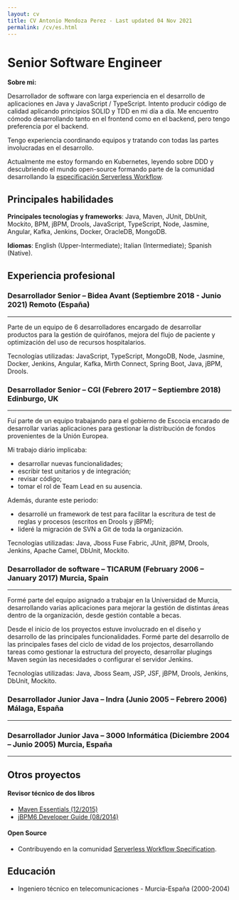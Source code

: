 ```yaml
---
layout: cv
title: CV Antonio Mendoza Perez - Last updated 04 Nov 2021
permalink: /cv/es.html
---
```


# Senior Software Engineer

**Sobre mi:**

Desarrollador de software con larga experiencia en el desarrollo de aplicaciones en Java y JavaScript / TypeScript. Intento producir código de calidad aplicando principios SOLID y TDD en mi día a día. Me encuentro cómodo desarrollando tanto en el frontend como en el backend, pero tengo preferencia por el backend. 

Tengo experiencia coordinando equipos y tratando con todas las partes involucradas en el desarrollo.

Actualmente me estoy formando en Kubernetes, leyendo sobre DDD y descubriendo el mundo open-source formando parte de la comunidad desarrollando la [especificación Serverless Workflow](https://github.com/serverlessworkflow).



## Principales habilidades
**Principales tecnologías y frameworks**: Java, Maven, JUnit, DbUnit, Mockito, BPM, jBPM, Drools, JavaScript, TypeScript, Node, Jasmine, Angular, Kafka, Jenkins, Docker, OracleDB, MongoDB.

**Idiomas**: English (Upper-Intermediate); Italian (Intermediate); Spanish (Native).


## Experiencia profesional
### Desarrollador Senior – Bidea Avant (Septiembre 2018 - Junio 2021)                                      Remoto (España)
---
Parte de un equipo de 6 desarrolladores encargado de desarrollar productos para la gestión de quirófanos, mejora del flujo de paciente y optimización del uso de recursos hospitalarios.


Tecnologías utilizadas: JavaScript, TypeScript, MongoDB, Node, Jasmine, Docker, Jenkins, Angular, Kafka, Mirth Connect, Spring Boot, Java, jBPM, Drools.


### Desarrollador Senior – CGI (Febrero 2017 – Septiembre 2018)                                                   Edinburgo, UK
---
Fuí parte de un equipo trabajando para el gobierno de Escocia encarado de desarrollar varias aplicaciones para gestionar la distribución de fondos provenientes de la Unión Europea.

Mi trabajo diário implicaba: 
- desarrollar nuevas funcionalidades;
- escribir test unitarios y de integración;
- revisar código;
- tomar el rol de Team Lead en su ausencia.

Además, durante este periodo:
- desarrollé un framework de test para facilitar la escritura de test de reglas y procesos (escritos en Drools y jBPM);
- lideré la migración de SVN a Git de toda la organización.

Tecnologías utilizadas: Java, Jboss Fuse Fabric, JUnit, jBPM, Drools, Jenkins, Apache Camel, DbUnit, Mockito.


### Desarrollador de software – TICARUM (February 2006 – January 2017)                                                            Murcia, Spain
---

Formé parte del equipo asignado a trabajar en la Universidad de Murcia, desarrollando varias aplicaciones para mejorar la gestión de distintas áreas dentro de la organización, desde gestión contable a becas.

Desde el inicio de los proyectos estuve involucrado en el diseño y desarrollo de las principales funcionalidades. Formé parte del desarrollo de las principales fases del ciclo de vidad de los projectos, desarrollando tareas como gestionar la estructura del proyecto, desarrollar plugings Maven según las necesidades o configurar el servidor Jenkins.

Tecnologías utilizadas: Java, Jboss Seam, JSP, JSF, jBPM, Drools, Jenkins, DbUnit, Mockito.


### Desarrollador Junior Java – Indra (Junio 2005 – Febrero 2006)                                                                Málaga, España
---
### Desarrollador Junior Java – 3000 Informática (Diciembre 2004 – Junio 2005)                                                            Murcia, España
---



## Otros proyectos

#### Revisor técnico de dos libros

- [Maven Essentials (12/2015)](https://www.packtpub.com/application-development/maven-essentials)
- [jBPM6 Developer Guide (08/2014)](https://www.packtpub.com/networking-and-servers/jbpm-6-developer-guide)

#### Open Source

- Contribuyendo en la comunidad [Serverless Workflow Specification](https://github.com/serverlessworkflow).



## Educación

- Ingeniero técnico en telecomunicaciones - Murcia-España (2000-2004)
